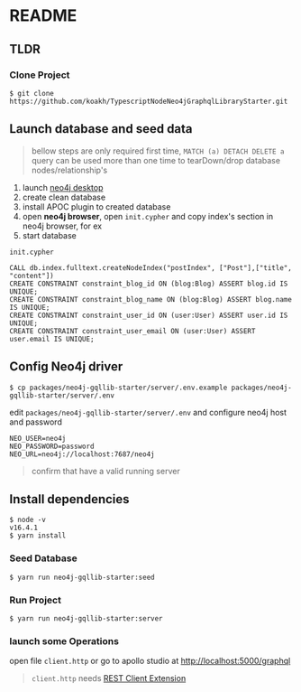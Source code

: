 # README

## TLDR

### Clone Project

```shell
$ git clone https://github.com/koakh/TypescriptNodeNeo4jGraphqlLibraryStarter.git
```

## Launch database and seed data

> bellow steps are only required first time, `MATCH (a) DETACH DELETE a` query can be used more than one time to tearDown/drop database nodes/relationship's

1. launch [neo4j desktop](https://neo4j.com/download-neo4j-now)
2. create clean database
3. install APOC plugin to created database
4. open **neo4j browser**, open `init.cypher` and copy index's section in neo4j browser, for ex
5. start database

`init.cypher`

```cypher
CALL db.index.fulltext.createNodeIndex("postIndex", ["Post"],["title", "content"])
CREATE CONSTRAINT constraint_blog_id ON (blog:Blog) ASSERT blog.id IS UNIQUE;
CREATE CONSTRAINT constraint_blog_name ON (blog:Blog) ASSERT blog.name IS UNIQUE;
CREATE CONSTRAINT constraint_user_id ON (user:User) ASSERT user.id IS UNIQUE;
CREATE CONSTRAINT constraint_user_email ON (user:User) ASSERT user.email IS UNIQUE;
```

## Config Neo4j driver

```shell
$ cp packages/neo4j-gqllib-starter/server/.env.example packages/neo4j-gqllib-starter/server/.env
```

edit `packages/neo4j-gqllib-starter/server/.env` and configure neo4j host and password

```shell
NEO_USER=neo4j
NEO_PASSWORD=password
NEO_URL=neo4j://localhost:7687/neo4j
```

> confirm that have a valid running server

## Install dependencies

```shell
$ node -v
v16.4.1
$ yarn install
```

### Seed Database

```shell
$ yarn run neo4j-gqllib-starter:seed
```

### Run Project

```shell
$ yarn run neo4j-gqllib-starter:server
```

### launch some Operations

open file `client.http` or go to apollo studio at <http://localhost:5000/graphql>

> `client.http` needs [REST Client Extension](https://marketplace.visualstudio.com/items?itemName=humao.rest-client)
